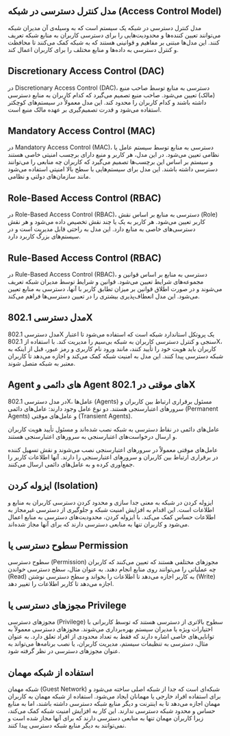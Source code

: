 ## مدل کنترل دسترسی در شبکه (Access Control Model)

مدل کنترل دسترسی در شبکه یک سیستم است که به وسیله‌ی آن مدیران شبکه می‌توانند تعیین کننده‌ها و محدودیت‌هایی را برای دسترسی کاربران به منابع شبکه تعریف کنند. این مدل‌ها مبتنی بر مفاهیم و قوانینی هستند که به شبکه کمک می‌کنند تا محافظت و کنترل دسترسی به داده‌ها و منابع مختلف را برای کاربران اعمال کند.

## Discretionary Access Control (DAC)
در Discretionary Access Control (DAC)، دسترسی به منابع توسط صاحب منبع (مالک) تعیین می‌شود. صاحب منبع تصمیم می‌گیرد که کدام کاربران به منابع دسترسی داشته باشند و کدام کاربران را محدود کند. این مدل معمولاً در سیستم‌های کوچکتر استفاده می‌شود و قدرت تصمیم‌گیری بر عهده مالک منبع است.

## Mandatory Access Control (MAC)
در Mandatory Access Control (MAC)، دسترسی به منابع توسط سیستم عامل یا نظامی تعیین می‌شود. در این مدل، هر کاربر و منبع دارای برچسب امنیتی خاصی هستند و سیستم بر اساس این برچسب‌ها تصمیم می‌گیرد که کاربران چه منابعی را می‌توانند دسترسی داشته باشند. این مدل برای سیستم‌هایی با سطح بالا امنیتی استفاده می‌شود مانند سازمان‌های دولتی و نظامی.

## Role-Based Access Control (RBAC)
در Role-Based Access Control (RBAC)، دسترسی به منابع بر اساس نقش (Role) کاربر تعیین می‌شود. هر کاربر به یک یا چند نقش تخصیص داده می‌شود و هر نقش دسترسی‌های خاصی به منابع دارد. این مدل به راحتی قابل مدیریت است و در سیستم‌های بزرگ کاربرد دارد.

## Rule-Based Access Control (RBAC)
در Rule-Based Access Control (RBAC)، دسترسی به منابع بر اساس قوانین و مجموعه‌های شرایط تعیین می‌شود. قوانین و شرایط توسط مدیران شبکه تعریف می‌شوند و در صورت اطلاق قوانین بر میزان تطابق کاربر با آنها، دسترسی به منابع تعیین می‌شود. این مدل انعطاف‌پذیری بیشتری را در تعیین دسترسی‌ها فراهم می‌کند.

## مدل دسترسی 802.1X
مدل دسترسی 802.1X یک پروتکل استاندارد شبکه است که استفاده می‌شود تا اعتبار سنجی و کنترل دسترسی کاربران به شبکه بی‌سیم را مدیریت کند. با استفاده از 802.1X، کاربران باید هویت خود را تأیید کنند، مانند ورود نام کاربری و رمز عبور، قبل از اینکه به شبکه دسترسی پیدا کنند. این مدل به امنیت شبکه کمک می‌کند و اجازه می‌دهد تا کاربران معتبر به شبکه متصل شوند.

## Agent های دائمی و Agent های موقتی در 802.1X
در مدل دسترسی 802.1X، عامل‌ها (Agents) مسئول برقراری ارتباط بین کاربران و سرورهای اعتبارسنجی هستند. دو نوع عامل وجود دارند: عامل‌های دائمی (Permanent Agents) و عامل‌های موقتی (Transient Agents).

عامل‌های دائمی در نقاط دسترسی به شبکه نصب شده‌اند و مسئول تأیید هویت کاربران و ارسال درخواست‌های اعتبارسنجی به سرورهای اعتبارسنجی هستند.

عامل‌های موقتی معمولاً در سرورهای اعتبارسنجی نصب می‌شوند و نقش تسهیل کننده در برقراری ارتباط بین کاربران و سرورهای اعتبارسنجی را دارند. آنها اطلاعات کاربر را جمع‌آوری کرده و به عامل‌های دائمی ارسال می‌کنند.

## ایزوله کردن (Isolation)
ایزوله کردن در شبکه به معنی جدا سازی و محدود کردن دسترسی کاربران به منابع و اطلاعات است. این اقدام به افزایش امنیت شبکه و جلوگیری از دسترسی غیرمجاز به اطلاعات حساس کمک می‌کند. با ایزوله کردن، محدودیت‌های دسترسی به منابع اعمال می‌شود و کاربران تنها به منابعی دسترسی دارند که برای آنها مجاز شده‌اند.

## سطوح دسترسی یا Permission
سطوح دسترسی (Permission) مجوزهای مختلفی هستند که تعیین می‌کنند که کاربران چه عملیاتی را می‌توانند روی منابع انجام دهند. به عنوان مثال، سطح دسترسی خواندن (Read) به کاربر اجازه می‌دهد تا اطلاعات را بخواند و سطح دسترسی نوشتن (Write) اجازه می‌دهد تا کاربر اطلاعات را تغییر دهد.

## مجوزهای دسترسی یا Privilege
مجوزهای دسترسی (Privilege) سطوح بالاتری از دسترسی هستند که توسط کاربرانی با اختیارات ویژه یا مدیران سیستم بهره‌برداری می‌شوند. مجوزهای دسترسی معمولاً به توانایی‌های خاصی اشاره دارند که فقط به تعداد محدودی از افراد تعلق دارد. به عنوان مثال، دسترسی به تنظیمات سیستم، مدیریت کاربران، یا نصب برنامه‌ها می‌تواند به عنوان مجوزهای دسترسی در نظر گرفته شود.

## استفاده از شبکه مهمان
شبکه مهمان (Guest Network) شبکه‌ای است که جدا از شبکه اصلی ساخته می‌شود و برای استفاده افراد خارجی یا مهمانان ایجاد می‌شود. استفاده از شبکه مهمان به کاربران مهمان اجازه می‌دهد تا به اینترنت و دیگر منابع شبکه دسترسی داشته باشند، اما به منابع حساس و محدود شبکه دسترسی ندارند. این کار به افزایش امنیت شبکه کمک می‌کند، زیرا کاربران مهمان تنها به منابعی دسترسی دارند که برای آنها مجاز شده است و نمی‌توانند به دیگر منابع شبکه دسترسی پیدا کنند.